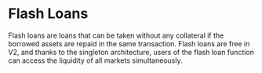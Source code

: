 # Flash Loans

Flash loans are loans that can be taken without any collateral if the borrowed assets are repaid in the same transaction. Flash loans are free in V2, and thanks to the singleton architecture, users of the flash loan function can access the liquidity of all markets simultaneously.

